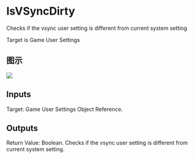 # IsVSyncDirty

Checks if the vsync user setting is different from current system setting

Target is Game User Settings

## 图示

![]($-20221218-20573786.png)

## Inputs

Target: Game User Settings Object Reference.  

## Outputs

Return Value: Boolean. Checks if the vsync user setting is different from current system setting.

